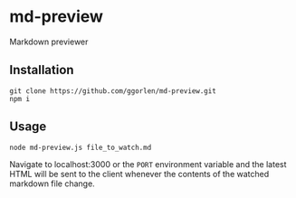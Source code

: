 # md-preview

Markdown previewer

## Installation

```
git clone https://github.com/ggorlen/md-preview.git
npm i
```

## Usage

```
node md-preview.js file_to_watch.md
```

Navigate to localhost:3000 or the `PORT` environment variable and the latest HTML will be sent to the client whenever the contents of the watched markdown file change.
